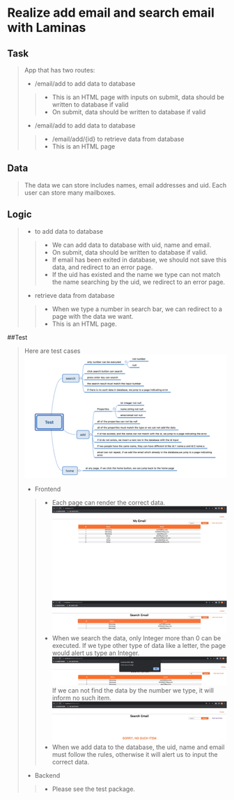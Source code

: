 # Realize add email and search email with Laminas

## Task
>App that has two routes:
> + /email/add to add data to database 
> >- This is an HTML page with inputs on submit, data should be written to database if valid  
> >- On submit, data should be written to database if valid
> + /email/add to add data to database
> >- /email/add/{id} to retrieve data from database  
> >- This is an HTML page



## Data

> The data we can store includes names, email addresses and uid. Each user can store many mailboxes.

## Logic
>+ to add data to database
> >- We can add data to database with uid, name and email.  
> >- On submit, data should be written to database if valid.  
> >- If email has been exited in database, we should not save this data, and redirect to an error page.  
> >- If the uid has existed and the name we type can not match the name searching by the uid, we redirect to an error page.
>+ retrieve data from database
> >- When we type a number in search bar, we can redirect to a page with the data we want.  
> >- This is an HTML page.

##Test
>Here are test cases
> ![](public/img/TestCase.png)
>+ Frontend  
> >- Each page can render the correct data.  
> > ![](public/img/home.png)
> > ![](public/img/search_success.png)
> >- When we search the data, only Integer more than 0 can be executed. If we type other type of data like a letter, the page would alert us type an Integer.
> > ![](public/img/search_failure.png)
> > If we can not find the data by the number we type, it will inform no such item.  
> > ![](public/img/no_such_item.png)
> >- When we add data to the database, the uid, name and email must follow the rules, otherwise it will alert us to input the correct data.
> + Backend  
> >- Please see the test package. 